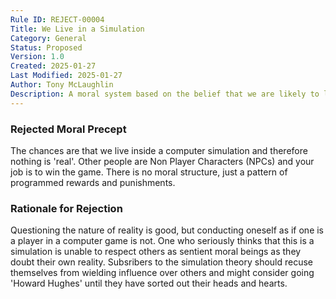 ```yaml
---
Rule ID: REJECT-00004
Title: We Live in a Simulation
Category: General
Status: Proposed
Version: 1.0
Created: 2025-01-27
Last Modified: 2025-01-27
Author: Tony McLaughlin
Description: A moral system based on the belief that we are likely to live in a computer simulation.
---
```


### Rejected Moral Precept

The chances are that we live inside a computer simulation and therefore nothing is 'real'.  Other people are Non Player Characters (NPCs) and your job is to win the game.  There is no moral structure, just a pattern of programmed rewards and punishments.

### Rationale for Rejection

Questioning the nature of reality is good, but conducting oneself as if one is a player in a computer game is not.  One who seriously thinks that this is a simulation is unable to respect others as sentient moral beings as they doubt their own reality.  Subsribers to the simulation theory should recuse themselves from wielding influence over others and might consider going 'Howard Hughes' until they have sorted out their heads and hearts.
